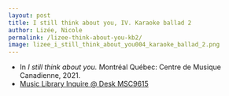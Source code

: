 ```yaml
---
layout: post
title: I still think about you, IV. Karaoke ballad 2
author: Lizée, Nicole
permalink: /lizee-think-about-you-kb2/
image: lizee_i_still_think_about_you004_karaoke_ballad_2.png
---
```


- In *I still think about you.* Montréal Québec: Centre de Musique Canadienne, 2021.
- <a href="https://tufts.primo.exlibrisgroup.com/permalink/01TUN_INST/1kc9gia/alma991018677203903851" target="_blank">Music Library Inquire @ Desk MSC9615</a>
